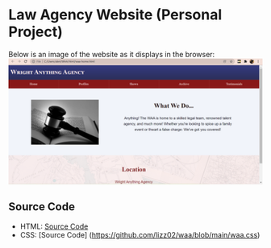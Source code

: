 # Law Agency Website (Personal Project)

Below is an image of the website as it displays in the browser:
![Website Display](https://raw.githubusercontent.com/lizz02/waa/gh-pages/waa-ex.png)

## Source Code
- HTML: [Source Code](https://github.com/lizz02/waa/blob/main/waa-home.html)
- CSS: [Source Code] (https://github.com/lizz02/waa/blob/main/waa.css)
